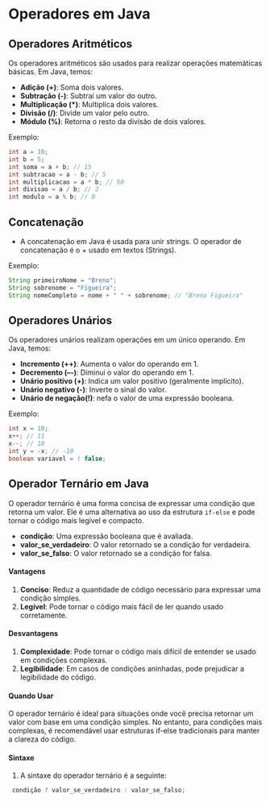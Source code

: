 # Operadores em Java

## Operadores Aritméticos
Os operadores aritméticos são usados para realizar operações matemáticas básicas. Em Java, temos:
- **Adição (+)**: Soma dois valores.
- **Subtração (-)**: Subtrai um valor do outro.
- **Multiplicação (*)**: Multiplica dois valores.
- **Divisão (/)**: Divide um valor pelo outro.
- **Módulo (%)**: Retorna o resto da divisão de dois valores.

Exemplo:
```java
int a = 10;
int b = 5;
int soma = a + b; // 15
int subtracao = a - b; // 5
int multiplicacao = a * b; // 50
int divisao = a / b; // 2
int modulo = a % b; // 0
```
## Concatenação
- A concatenação em Java é usada para unir strings. O operador de concatenação é o + usado em textos (Strings).

Exemplo:
```java
String primeiroNome = "Breno";
String sobrenome = "Figueira";
String nomeCompleto = nome + " " + sobrenome; // "Breno Figueira"
```

## Operadores Unários
Os operadores unários realizam operações em um único operando. Em Java, temos:

- **Incremento (++)**: Aumenta o valor do operando em 1.
- **Decremento (–-)**: Diminui o valor do operando em 1.
- **Unário positivo (+)**: Indica um valor positivo (geralmente implícito).
- **Unário negativo (-)**: Inverte o sinal do valor.
- **Unário de negação(!)**: nefa o valor de uma expressão booleana.

Exemplo:
```java
int x = 10;
x++; // 11
x--; // 10
int y = -x; // -10
boolean variavel = ! false;
```

## Operador Ternário em Java

O operador ternário é uma forma concisa de expressar uma condição que retorna um valor. Ele é uma alternativa ao uso da estrutura `if-else` e pode tornar o código mais legível e compacto.
- **condição**: Uma expressão booleana que é avaliada.
- **valor_se_verdadeiro**: O valor retornado se a condição for verdadeira.
- **valor_se_falso**: O valor retornado se a condição for falsa.

#### Vantagens

1. **Conciso**: Reduz a quantidade de código necessário para expressar uma condição simples.
2. **Legível**: Pode tornar o código mais fácil de ler quando usado corretamente.

#### Desvantagens

1. **Complexidade**: Pode tornar o código mais difícil de entender se usado em condições complexas.
2. **Legibilidade**: Em casos de condições aninhadas, pode prejudicar a legibilidade do código.

#### Quando Usar

O operador ternário é ideal para situações onde você precisa retornar um valor com base em uma condição simples. No entanto, para condições mais complexas, é recomendável usar estruturas if-else tradicionais para manter a clareza do código.

#### Sintaxe

1. A sintaxe do operador ternário é a seguinte:

```java
 condição ? valor_se_verdadeiro : valor_se_falso;
```
